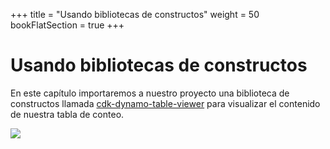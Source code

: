 +++
title = "Usando bibliotecas de constructos"
weight = 50
bookFlatSection = true
+++

# Usando bibliotecas de constructos

En este capítulo importaremos a nuestro proyecto una biblioteca de constructos llamada
[cdk-dynamo-table-viewer](https://www.npmjs.com/package/cdk-dynamo-table-viewer)
para visualizar el contenido de nuestra tabla de conteo.

![](/images/table-viewer.png)

